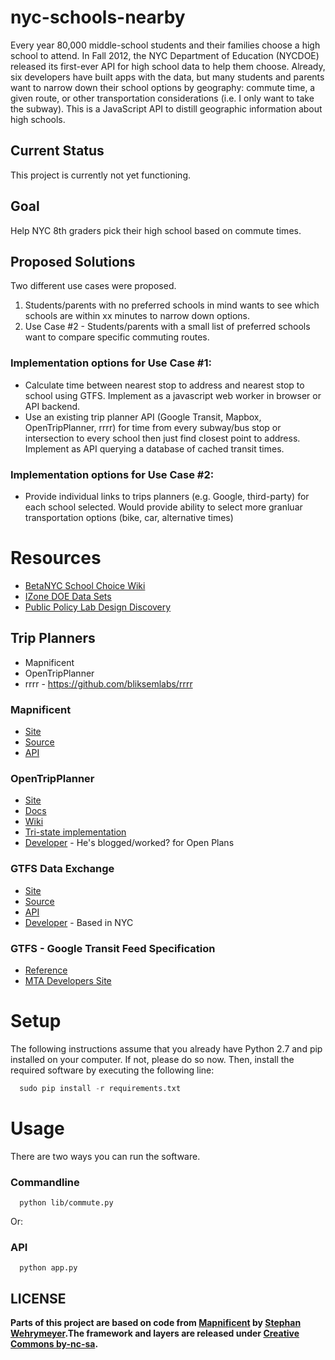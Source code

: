 nyc-schools-nearby
=============

Every year 80,000 middle-school students and their families choose a high school to attend. In Fall 2012, the NYC Department of Education (NYCDOE) released its first-ever API for high school data to help them choose. Already, six developers have built apps with the data, but many students and parents want to narrow down their school options by geography: commute time, a given route, or other transportation considerations (i.e. I only want to take the subway).  This is a JavaScript API to distill geographic information about high schools.

Current Status
-------------

This project is currently not yet functioning.

Goal
-------------

Help NYC 8th graders pick their high school based on commute times.

Proposed Solutions
-------------
Two different use cases were proposed.
1. Students/parents with no preferred schools in mind wants to see which schools are within xx minutes to narrow down options.
2. Use Case #2 - Students/parents with a small list of preferred schools want to compare specific commuting routes.

### Implementation options for Use Case #1:
* Calculate time between nearest stop to address and nearest stop to school using GTFS. Implement as a javascript web worker in browser or API backend.
* Use an existing trip planner API (Google Transit, Mapbox, OpenTripPlanner, rrrr) for time from every subway/bus stop or intersection to every school then just find closest point to address. Implement as API querying a database of cached transit times.

### Implementation options for Use Case #2:
* Provide individual links to trips planners (e.g. Google, third-party) for each school selected. Would provide ability to select more granluar transportation options (bike, car, alternative times)

Resources
=============
* [BetaNYC School Choice Wiki](https://github.com/BetaNYC/Tools-for-NYC-Council-and-Community-Boards/wiki/School-choice---transit-hacknight)
* [IZone DOE Data Sets](http://nycdoe.pediacities.com/)
* [Public Policy Lab Design Discovery](http://publicpolicylab.org/2014/02/the-school-choice-experience/)

Trip Planners
-------------
* Mapnificent
* OpenTripPlanner
* rrrr - https://github.com/bliksemlabs/rrrr

### Mapnificent
* [Site](http://www.mapnificent.net/)
* [Source](https://github.com/stefanw/Mapnificent)
* [API](http://www.mapnificent.net/docs/)

### OpenTripPlanner
* [Site](http://opentripplanner.com/)
* [Docs](http://opentripplanner.com/users-developers/)
* [Wiki](https://github.com/opentripplanner/OpenTripPlanner/wiki)
* [Tri-state implementation](https://docs.google.com/document/d/1n8wkqiRFMAxmgu-MYpCTriCokSzunKbeErfmnm1WyRI/edit)
* [Developer](https://twitter.com/globalvoid) - He's blogged/worked? for Open Plans

### GTFS Data Exchange
* [Site](http://www.gtfs-data-exchange.com/)
* [Source](https://github.com/jehiah/gtfs-data-exchange)
* [API](http://www.gtfs-data-exchange.com/api)
* [Developer](https://github.com/jehiah) - Based in NYC

### GTFS - Google Transit Feed Specification
* [Reference](https://developers.google.com/transit/gtfs/reference)
* [MTA Developers Site](http://web.mta.info/developers/)


Setup
===========

The following instructions assume that you already have Python 2.7 and pip installed on your computer. If not, please do so now. Then, install the required software by executing the following line:

```python
  sudo pip install -r requirements.txt
```

Usage
===========

There are two ways you can run the software.

### Commandline

```
  python lib/commute.py
```

Or:

### API

```
  python app.py
```




**LICENSE**
------------
**Parts of this project are based on code from [Mapnificent](http://www.mapnificent.net/) by [Stephan Wehrymeyer](http://stefanwehrmeyer.com/).The framework and layers are released under [Creative Commons by-nc-sa](http://creativecommons.org/licenses/by-nc-sa/3.0).**
